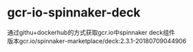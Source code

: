 # gcr-io-spinnaker-deck
通过githu+dockerhub的方式获取gcr.io中spinnaker deck组件<br />
版本gcr.io/spinnaker-marketplace/deck:2.3.1-20180709044906
